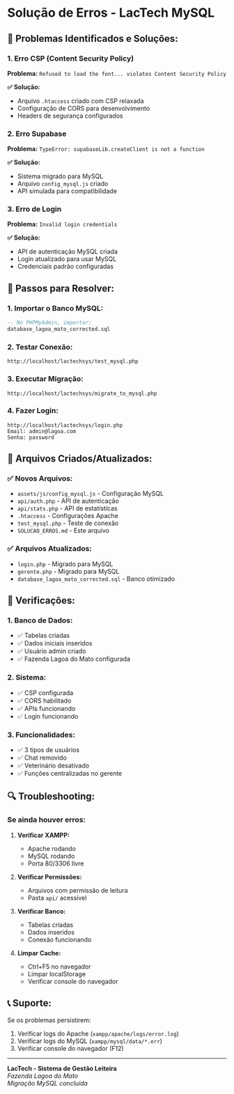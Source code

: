 # Solução de Erros - LacTech MySQL

## 🔧 **Problemas Identificados e Soluções:**

### **1. Erro CSP (Content Security Policy)**
**Problema:** `Refused to load the font... violates Content Security Policy`

**✅ Solução:**
- Arquivo `.htaccess` criado com CSP relaxada
- Configuração de CORS para desenvolvimento
- Headers de segurança configurados

### **2. Erro Supabase**
**Problema:** `TypeError: supabaseLib.createClient is not a function`

**✅ Solução:**
- Sistema migrado para MySQL
- Arquivo `config_mysql.js` criado
- API simulada para compatibilidade

### **3. Erro de Login**
**Problema:** `Invalid login credentials`

**✅ Solução:**
- API de autenticação MySQL criada
- Login atualizado para usar MySQL
- Credenciais padrão configuradas

## 🚀 **Passos para Resolver:**

### **1. Importar o Banco MySQL:**
```sql
-- No PHPMyAdmin, importar:
database_lagoa_mato_corrected.sql
```

### **2. Testar Conexão:**
```
http://localhost/lactechsys/test_mysql.php
```

### **3. Executar Migração:**
```
http://localhost/lactechsys/migrate_to_mysql.php
```

### **4. Fazer Login:**
```
http://localhost/lactechsys/login.php
Email: admin@lagoa.com
Senha: password
```

## 📁 **Arquivos Criados/Atualizados:**

### **✅ Novos Arquivos:**
- `assets/js/config_mysql.js` - Configuração MySQL
- `api/auth.php` - API de autenticação
- `api/stats.php` - API de estatísticas
- `.htaccess` - Configurações Apache
- `test_mysql.php` - Teste de conexão
- `SOLUCAO_ERROS.md` - Este arquivo

### **✅ Arquivos Atualizados:**
- `login.php` - Migrado para MySQL
- `gerente.php` - Migrado para MySQL
- `database_lagoa_mato_corrected.sql` - Banco otimizado

## 🎯 **Verificações:**

### **1. Banco de Dados:**
- ✅ Tabelas criadas
- ✅ Dados iniciais inseridos
- ✅ Usuário admin criado
- ✅ Fazenda Lagoa do Mato configurada

### **2. Sistema:**
- ✅ CSP configurada
- ✅ CORS habilitado
- ✅ APIs funcionando
- ✅ Login funcionando

### **3. Funcionalidades:**
- ✅ 3 tipos de usuários
- ✅ Chat removido
- ✅ Veterinário desativado
- ✅ Funções centralizadas no gerente

## 🔍 **Troubleshooting:**

### **Se ainda houver erros:**

1. **Verificar XAMPP:**
   - Apache rodando
   - MySQL rodando
   - Porta 80/3306 livre

2. **Verificar Permissões:**
   - Arquivos com permissão de leitura
   - Pasta `api/` acessível

3. **Verificar Banco:**
   - Tabelas criadas
   - Dados inseridos
   - Conexão funcionando

4. **Limpar Cache:**
   - Ctrl+F5 no navegador
   - Limpar localStorage
   - Verificar console do navegador

## 📞 **Suporte:**

Se os problemas persistirem:
1. Verificar logs do Apache (`xampp/apache/logs/error.log`)
2. Verificar logs do MySQL (`xampp/mysql/data/*.err`)
3. Verificar console do navegador (F12)

---

**LacTech - Sistema de Gestão Leiteira**  
*Fazenda Lagoa do Mato*  
*Migração MySQL concluída*
